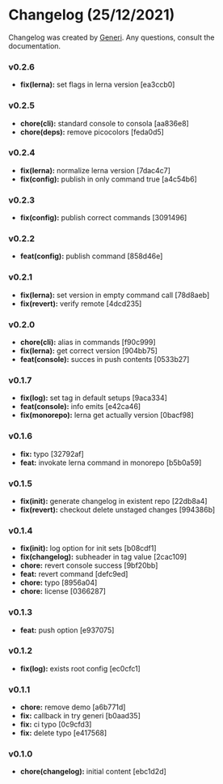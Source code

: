 # Changelog (25/12/2021)

Changelog was created by [Generi](https://github.com/Novout/generi). Any questions, consult the documentation.

### v0.2.6

* **fix(lerna):** set flags in lerna version [ea3ccb0]

### v0.2.5

* **chore(cli):** standard console to consola [aa836e8]
* **chore(deps):** remove picocolors [feda0d5]

### v0.2.4

* **fix(lerna):** normalize lerna version [7dac4c7]
* **fix(config):** publish in only command true [a4c54b6]

### v0.2.3

* **fix(config):** publish correct commands [3091496]

### v0.2.2

* **feat(config):** publish command [858d46e]

### v0.2.1

* **fix(lerna):** set version in empty command call [78d8aeb]
* **fix(revert):** verify remote [4dcd235]

### v0.2.0

* **chore(cli):** alias in commands [f90c999]
* **fix(lerna):** get correct version [904bb75]
* **feat(console):** succes in push contents [0533b27]

### v0.1.7

* **fix(log):** set tag in default setups [9aca334]
* **feat(console):** info emits [e42ca46]
* **fix(monorepo):** lerna get actually version [0bacf98]

### v0.1.6

* **fix:** typo [32792af]
* **feat:** invokate lerna command in monorepo [b5b0a59]

### v0.1.5

* **fix(init):** generate changelog in existent repo [22db8a4]
* **fix(revert):** checkout delete unstaged changes [994386b]

### v0.1.4

* **fix(init):** log option for init sets [b08cdf1]
* **fix(changelog):** subheader in tag value [2cac109]
* **chore:** revert console success [9bf20bb]
* **feat:** revert command [defc9ed]
* **chore:** typo [8956a04]
* **chore:** license [0366287]

### v0.1.3

* **feat:** push option [e937075]

### v0.1.2

* **fix(log):** exists root config [ec0cfc1]

### v0.1.1

* **chore:** remove demo [a6b771d]
* **fix:** callback in try generi [b0aad35]
* **fix:** ci typo [0c9cfd3]
* **fix:** delete typo [e417568]

### v0.1.0

* **chore(changelog):** initial content [ebc1d2d]
